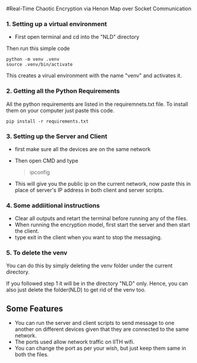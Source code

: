 #Real-Time Chaotic Encryption via Henon Map over Socket Communication

### 1. Setting up a virtual environment 
* First open terminal and cd into the "NLD" directory
  
Then run this simple code

    python -m venv .venv
    source .venv/bin/activate

This creates a virual environment with the name "venv" and activates it.

### 2. Getting all the Python Requirements
All the python requirements are listed in the requiremnets.txt file. To install them on your computer just paste this code.

    pip install -r requirements.txt

### 3. Setting up the Server and Client
* first make sure all the devices are on the same network
* Then open CMD and type 

    > ipconfig

* This will give you the public ip on the current network, now paste this in place of server's IP address in both client and server scripts.
### 4. Some addiitional instructions
*  Clear all outputs and retart the terminal before running any of the files.
*  When running the encryption model, first start the server and then start the client.
*  type exit in the client when you want to stop the messaging.

### 5. To delete the venv
You can do this by simply deleting the venv folder under the current directory. 

If you followed step 1 it will be in the directory "NLD" only. Hence, you can also just delete the folder(NLD) to get rid of the venv too.

## Some Features 
*  You can run the server and client scripts to send message to one another on different devices given that they are connected to the same network.
*  The ports used allow network traffic on IITH wifi. 
*  You can change the port as per your wish, but just keep them same in both the files.
